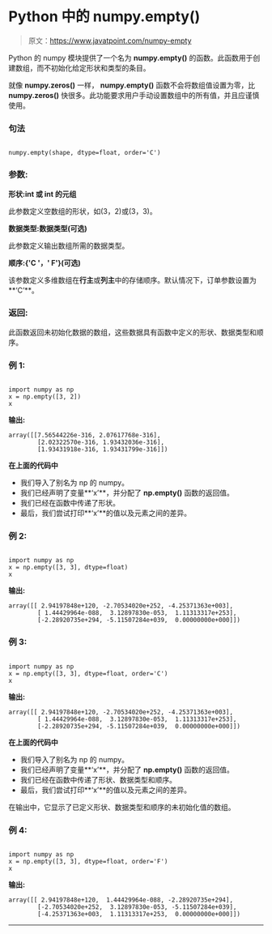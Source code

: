 # Python 中的 numpy.empty()

> 原文：<https://www.javatpoint.com/numpy-empty>

Python 的 numpy 模块提供了一个名为 **numpy.empty()** 的函数。此函数用于创建数组，而不初始化给定形状和类型的条目。

就像 **numpy.zeros()** 一样， **numpy.empty()** 函数不会将数组值设置为零，比 **numpy.zeros()** 快很多。此功能要求用户手动设置数组中的所有值，并且应谨慎使用。

### 句法

```

numpy.empty(shape, dtype=float, order='C')

```

### 参数:

**形状:int 或 int 的元组**

此参数定义空数组的形状，如(3，2)或(3，3)。

**数据类型:数据类型(可选)**

此参数定义输出数组所需的数据类型。

**顺序:{'C '，' F'}(可选)**

该参数定义多维数组在**行主**或**列主**中的存储顺序。默认情况下，订单参数设置为**‘C’**。

### 返回:

此函数返回未初始化数据的数组，这些数据具有函数中定义的形状、数据类型和顺序。

### 例 1:

```

import numpy as np
x = np.empty([3, 2])
x

```

**输出:**

```
array([[7.56544226e-316, 2.07617768e-316],
       	[2.02322570e-316, 1.93432036e-316],
       	[1.93431918e-316, 1.93431799e-316]])

```

**在上面的代码中**

*   我们导入了别名为 np 的 numpy。
*   我们已经声明了变量**‘x’**，并分配了 **np.empty()** 函数的返回值。
*   我们已经在函数中传递了形状。
*   最后，我们尝试打印**‘x’**的值以及元素之间的差异。

### 例 2:

```

import numpy as np
x = np.empty([3, 3], dtype=float)
x

```

**输出:**

```
array([[ 2.94197848e+120, -2.70534020e+252, -4.25371363e+003],
       	[ 1.44429964e-088,  3.12897830e-053,  1.11313317e+253],
       	[-2.28920735e+294, -5.11507284e+039,  0.00000000e+000]])

```

### 例 3:

```

import numpy as np
x = np.empty([3, 3], dtype=float, order='C')
x

```

**输出:**

```
array([[ 2.94197848e+120, -2.70534020e+252, -4.25371363e+003],
       	[ 1.44429964e-088,  3.12897830e-053,  1.11313317e+253],
       	[-2.28920735e+294, -5.11507284e+039,  0.00000000e+000]]) 

```

**在上面的代码中**

*   我们导入了别名为 np 的 numpy。
*   我们已经声明了变量**‘x’**，并分配了 **np.empty()** 函数的返回值。
*   我们已经在函数中传递了形状、数据类型和顺序。
*   最后，我们尝试打印**‘x’**的值以及元素之间的差异。

在输出中，它显示了已定义形状、数据类型和顺序的未初始化值的数组。

### 例 4:

```

import numpy as np
x = np.empty([3, 3], dtype=float, order='F')
x

```

**输出:**

```
array([[ 2.94197848e+120,  1.44429964e-088, -2.28920735e+294],
       	[-2.70534020e+252,  3.12897830e-053, -5.11507284e+039],
       	[-4.25371363e+003,  1.11313317e+253,  0.00000000e+000]])

```

* * *